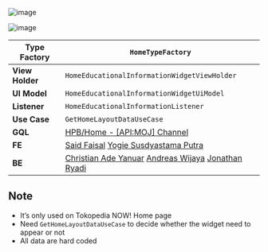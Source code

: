 ![image](https://docs-android.tokopedia.net/images/docs/tokopedianow/home_usp_educational_information.png)

![image](https://docs-android.tokopedia.net/images/docs/tokopedianow/home_usp_educational_information_bottomsheet.png)

<!--left header table-->
| **Type Factory** | `HomeTypeFactory` |
| --- | --- |
| **View Holder** | `HomeEducationalInformationWidgetViewHolder` |
| **UI Model** | `HomeEducationalInformationWidgetUiModel` |
| **Listener** | `HomeEducationalInformationListener` |
| **Use Case** | `GetHomeLayoutDataUseCase` |
| **GQL** | [HPB/Home - [API:MOJ] Channel](/wiki/spaces/HP/pages/381550603)  |
| **FE** | [Said Faisal](https://tokopedia.atlassian.net/wiki/people/5e25eee0ee264b0e745862c3?ref=confluence) [Yogie Susdyastama Putra](https://tokopedia.atlassian.net/wiki/people/5c6bf2e6f1a05835f933bf30?ref=confluence) |
| **BE** | [Christian Ade Yanuar](https://tokopedia.atlassian.net/wiki/people/5c370a28ff324728a1da77c4?ref=confluence) [Andreas Wijaya](https://tokopedia.atlassian.net/wiki/people/5c37093fad984b52108580ac?ref=confluence) [Jonathan Ryadi](https://tokopedia.atlassian.net/wiki/people/5c370a241c6a692feab9a87e?ref=confluence) |

## **Note**

- It’s only used on Tokopedia NOW! Home page
- Need `GetHomeLayoutDataUseCase` to decide whether the widget need to appear or not
- All data are hard coded

